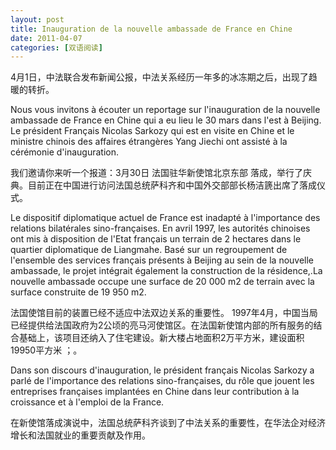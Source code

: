 ```yaml
---
layout: post
title: Inauguration de la nouvelle ambassade de France en Chine
date: 2011-04-07
categories: [双语阅读]  
---
```


4月1日，中法联合发布新闻公报，中法关系经历一年多的冰冻期之后，出现了趋暖的转折。







Nous vous invitons à écouter un reportage sur l'inauguration de la nouvelle ambassade de France en Chine qui a eu lieu le 30 mars dans l'est à Beijing. Le président Français Nicolas Sarkozy qui est en visite en Chine et le ministre chinois des affaires étrangères Yang Jiechi ont assisté à la cérémonie d'inauguration.

我们邀请你来听一个报道：3月30日 法国驻华新使馆北京东部 落成，举行了庆典。目前正在中国进行访问法国总统萨科齐和中国外交部部长杨洁篪出席了落成仪式。





Le dispositif diplomatique actuel de France est inadapté à l'importance des relations bilatérales sino-françaises. En avril 1997, les autorités chinoises ont mis à disposition de l'Etat français un terrain de 2 hectares dans le quartier diplomatique de Liangmahe. Basé sur un regroupement de l'ensemble des services français présents à Beijing au sein de la nouvelle ambassade, le projet intégrait également la construction de la résidence,.La nouvelle ambassade occupe une surface de 20 000 m2 de terrain avec la surface construite de 19 950 m2.

法国使馆目前的装置已经不适应中法双边关系的重要性。 1997年4月，中国当局已经提供给法国政府为2公顷的亮马河使馆区。在法国新使馆内部的所有服务的结合基础上，该项目还纳入了住宅建设。新大楼占地面积2万平方米，建设面积19950平方米 ；。





Dans son discours d'inauguration, le président français Nicolas Sarkozy a parlé de l'importance des relations sino-françaises, du rôle que jouent les entreprises françaises implantées en Chine dans leur contribution à la croissance et à l'emploi de la France.

在新使馆落成演说中，法国总统萨科齐谈到了中法关系的重要性，在华法企对经济增长和法国就业的重要贡献及作用。









